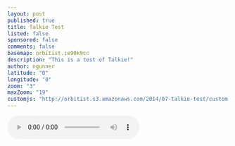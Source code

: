 ```yaml
---
layout: post
published: true
title: Talkie Test
listed: false
sponsored: false
comments: false
basemap: orbitist.ie90k9cc
description: "This is a test of Talkie!"
author: ngunner
latitude: "0"
longitude: "0"
zoom: "3"
maxZoom: "19"
customjs: "http://orbitist.s3.amazonaws.com/2014/07-talkie-test/custom.js"
---
```


<div id="controls">
<audio id="soundtrack" controls="controls">
<source src="http://orbitist.s3.amazonaws.com/2014/07-talkie-test/Talkie%20Test.ogg" type="audio/ogg">
<source src="http://orbitist.s3.amazonaws.com/2014/07-talkie-test/Talkie%20Test.mp3" type="audio/mpeg">
</audio>